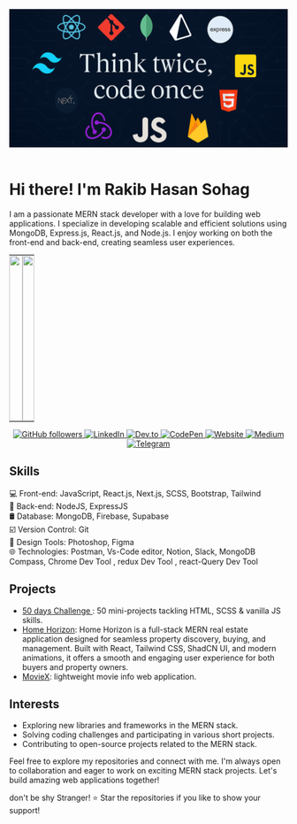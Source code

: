 <meta name="google-site-verification" content="QluewUBiBuvg1hQW3YmI7vj3zRVALFJqw-OM5ykQb-U" />


<!-- Ha ha banner section -->
<div align="center">
  <img src="assets/best_banner.png" alt="Rakib Hasan Sohag Banner" >
</div>

<br>

# Hi there! I'm Rakib Hasan Sohag
<!--  a brief introduction about My Self -->
I am a passionate MERN stack developer with a love for building web applications. I specialize in developing scalable and efficient solutions using MongoDB, Express.js, React.js, and Node.js. I enjoy working on both the front-end and back-end, creating seamless user experiences.





<!-- Stats -->


<div align="center" >
<table cellpadding='0' cellspacing='0' style='width:100% ; max-width:1000px ; text-align:center '  >
  <tr style="padding:0; margin:0; text-align:center" >
    <td width="50%" valign="top" style="padding:0; margin:0;">
      <a href="https://github.com/anuraghazra/github-readme-stats">
        <img align="center" src="https://raw.githubusercontent.com/rakibhasansohag/github-stats-transparent/8f95dc487701f85d54907bd26fd007cdf985320e/generated/languages.svg" width='100%' height='300px'/>
      </a>
    </td>
    <td width="44%" height="100%" valign="top" style="padding:0; margin:0;">
      <a href="https://github.com/anuraghazra/github-readme-stats">
        <img align="center" src="https://raw.githubusercontent.com/rakibhasansohag/github-stats-transparent/8f95dc487701f85d54907bd26fd007cdf985320e/generated/overview.svg" width='100%' height='300px'/>
      </a>
    </td>
  </tr>
</table>
</div>

<!--  badges representing your skills, social media profiles, or any other relevant information -->
<p align="center">
   <a href="https://github.com/rakibhasansohag" target="_blank" rel="noopener noreferrer">
  <img src="https://img.shields.io/github/followers/rakibhasansohag?style=social" alt="GitHub followers"/>
</a>
  <a href="https://www.linkedin.com/in/rakib-hasan-sohag/" target="_blank" rel="noopener">
    <img src="https://img.shields.io/badge/-LinkedIn-0A66C2?style=flat-square&logo=linkedin&logoColor=white" alt="LinkedIn"/>
  </a>
  <a href="https://dev.to/rakibhasansohag" target="_blank" rel="noopener">
    <img src="https://img.shields.io/badge/-Dev.to-272757?style=flat-square&logo=dev-dot-to&logoColor=white" alt="Dev.to"/>
  </a>
  <a href="https://codepen.io/rakibhasansohag" target="_blank" rel="noopener">
    <img src="https://img.shields.io/badge/-CodePen-9686AC?style=flat-square&logo=codepen&logoColor=white" alt="CodePen"/>
  </a>
  <a href="https://rakibhasansohag.netlify.app/" target="_blank" rel="noopener">
    <img src="https://img.shields.io/badge/-Website-4CAF50?style=flat-square&logo=google-chrome&logoColor=white" alt="Website"/>
  </a>
 <a href="https://medium.com/@rakibhasansohag" target="_blank" rel="noopener">
  <img 
    src="https://img.shields.io/badge/-Medium-384959?style=flat-square&logo=medium&logoColor=white" 
    alt="Medium" 
  />
</a>
  <a href="https://t.me/rakibhasansohag" target="_blank" rel="noopener">
    <img src="https://img.shields.io/badge/-Telegram-0088CC?style=flat-square&logo=telegram&logoColor=white" alt="Telegram"/>
  </a>
</p>

<!--  key skills and technologies -->
## Skills
💻 Front-end: JavaScript, React.js, Next.js, SCSS, Bootstrap, Tailwind <br/>
🔧 Back-end: NodeJS, ExpressJS<br/>
🛢 Database: MongoDB, Firebase, Supabase  <br/> 
☑️ Version Control: Git  <br/>
🎨 Design Tools: Photoshop, Figma <br/>
🌐 Technologies: Postman, Vs-Code editor, Notion, Slack, MongoDB Compass, Chrome Dev Tool , redux Dev Tool , react-Query Dev Tool <br/>

<!--  MERN stack projects or highlight your notable projects -->
## Projects
- [50 days Challenge ](https://github.com/rakibhasansohag/50-day-challange--html-Scss-js-): 50 mini-projects tackling HTML, SCSS & vanilla JS skills.
- [Home Horizon](https://github.com/rakibhasansohag/home-horizon): Home Horizon is a full-stack MERN real estate application designed for seamless property discovery, buying, and management. Built with React, Tailwind CSS, ShadCN UI, and modern animations, it offers a smooth and engaging user experience for both buyers and property owners.
- [MovieX](https://github.com/rakibhasansohag/MovieX): lightweight movie info web application. 

<!-- interests, hobbies, or other fun facts -->
## Interests
- Exploring new libraries and frameworks in the MERN stack.
- Solving coding challenges and participating in various short projects.
- Contributing to open-source projects related to the MERN stack.

<!--   call to action or any other concluding statement -->
Feel free to explore my repositories and connect with me. I'm always open to collaboration and eager to work on exciting MERN stack projects. Let's build amazing web applications together!

<!--  footer or any other closing statement -->
 don't be shy Stranger! ⭐️ Star the repositories if you like to show your support!
